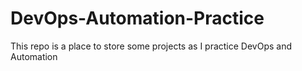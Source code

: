# DevOps-Automation-Practice
This repo is a place to store some projects as I practice DevOps and Automation
